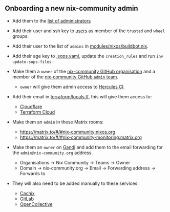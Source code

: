 ## Onboarding a new nix-community admin

- Add them to the [list of administrators](../docs/administrators.md)

- Add their user and ssh key to [users](../users) as member of the `trusted` and `wheel` groups.

- Add their user to the list of `admins` in [modules/nixos/buildbot.nix](../modules/nixos/buildbot.nix).

- Add their age key to [.sops.yaml](../.sops.yaml), update the `creation_rules` and run `inv update-sops-files`.

- Make them a `owner` of the [nix-community GitHub organisation](https://github.com/nix-community) and a member of the [nix-community GitHub `admin` team](https://github.com/orgs/nix-community/teams/admin/members).

  - `owner` will give them admin access to [Hercules CI](https://hercules-ci.com/github/nix-community).

- Add their email in [terraform/locals.tf](../terraform/locals.tf), this will give them access to:

  - [Cloudflare](https://dash.cloudflare.com/login)
  - [Terraform Cloud](https://app.terraform.io)

- Make them an `admin` in these Matrix rooms:

  - https://matrix.to/#/#nix-community:nixos.org
  - https://matrix.to/#/#nix-community-monitoring:matrix.org

- Make them an `owner` on [Gandi](https://admin.gandi.net/) and add them to the email forwarding for the `admin@nix-community.org` address.

  - Organisations -> Nix Community -> Teams -> Owner
  - Domain -> nix-community.org -> Email -> Forwarding address -> Forwards to

- They will also need to be added manually to these services:

  - [Cachix](https://app.cachix.org/organization/nix-community/settings)
  - [GitLab](https://gitlab.com/groups/nix-community/-/group_members)
  - [OpenCollective](https://opencollective.com/nix-community/admin/team)
